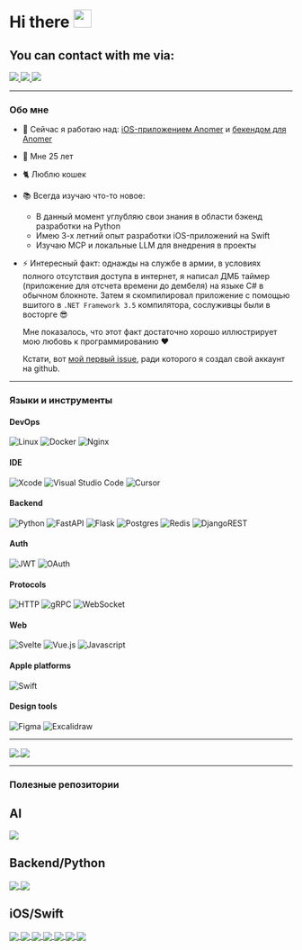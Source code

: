 <div id="header" align="left">
    <h1>Hi there  <img src="https://github.com/blackcater/blackcater/raw/main/images/Hi.gif" height="32"/></h1>
</div>

<h2>You can contact with me via:</h2>

<div id="social" align="left">
  <a href="https://t.me/PaqpaeJIb">
      <img src="https://img.shields.io/badge/Telegram-24A1DE?style=for-the-badge&logo=telegram&logoColor=white">
  </a>
  <a href="https://vk.com/kifor">
      <img src="https://img.shields.io/badge/VK-0077FF?style=for-the-badge&logo=vk&logoColor=white">
  </a>
  <a href="mailto:raphael.golubev@gmail.com">
      <img src="https://img.shields.io/badge/Gmail-f0f1f2?style=for-the-badge&logo=gmail&logoColor=red">
  </a>
</div>

---

### Обо мне
- 🔭 Сейчас я работаю над: [iOS-приложением Anomer](https://github.com/raphaelgolubev/anomer_ios) и [бекендом для Anomer](https://github.com/raphaelgolubev/anomer_backend)
- 🎂 Мне 25 лет
- 🐈 Люблю кошек
- 📚 Всегда изучаю что-то новое:
    - В данный момент углубляю свои знания в области бэкенд разработки на Python
    - Имею 3-х летний опыт разработки iOS-приложений на Swift
    - Изучаю MCP и локальные LLM для внедрения в проекты
- ⚡ Интересный факт: однажды на службе в армии, в условиях полного отсутствия доступа в интернет, я написал ДМБ таймер (приложение для отсчета времени до дембеля)
на языке C# в обычном блокноте. Затем я скомпилировал приложение с помощью вшитого в `.NET Framework 3.5` компилятора, сослуживцы были в восторге 😎
  
  Мне показалось, что этот факт достаточно хорошо иллюстрирует мою любовь к программированию ❤️

  Кстати, вот [мой первый issue](https://github.com/vknet/vk/issues/365), ради которого я создал свой аккаунт на github.

---

### Языки и инструменты
#### DevOps
![Linux](https://img.shields.io/badge/Linux-FCC624?style=for-the-badge&logo=linux&logoColor=black)
![Docker](https://img.shields.io/badge/Docker-blue.svg?style=for-the-badge&logo=docker&logoColor=white&color=blue)
![Nginx](https://img.shields.io/badge/nginx-%23009639.svg?style=for-the-badge&logo=nginx&logoColor=white)

#### IDE
![Xcode](https://img.shields.io/badge/xcode-%23009639.svg?style=for-the-badge&logo=xcode&logoColor=white&color=blue)
![Visual Studio Code](https://img.shields.io/badge/Visual%20Studio%20Code-0078d7.svg?style=for-the-badge&logo=visual-studio-code&logoColor=white)
![Cursor](https://img.shields.io/badge/cursor-black.svg?style=for-the-badge&logo=cursor&logoColor=ffdd54)

#### Backend
![Python](https://img.shields.io/badge/python-3670A0?style=for-the-badge&logo=python&logoColor=ffdd54)
![FastAPI](https://img.shields.io/badge/FastAPI-005571?style=for-the-badge&logo=fastapi)
![Flask](https://img.shields.io/badge/flask-%23000.svg?style=for-the-badge&logo=flask&logoColor=white)
![Postgres](https://img.shields.io/badge/postgres-%23316192.svg?style=for-the-badge&logo=postgresql&logoColor=white)
![Redis](https://img.shields.io/badge/redis-%23DD0031.svg?style=for-the-badge&logo=redis&logoColor=white)
![DjangoREST](https://img.shields.io/badge/DJANGO-REST-ff1709?style=for-the-badge&logo=django&logoColor=white&color=ff1709&labelColor=gray)

#### Auth
![JWT](https://img.shields.io/badge/JWT-black?style=for-the-badge&logo=JSON%20web%20tokens)
![OAuth](https://img.shields.io/badge/oauth-black?style=for-the-badge&logo=oauth%20web%20tokens)

#### Protocols
![HTTP](https://img.shields.io/badge/http-blue.svg?style=for-the-badge&logo=http&logoColor=white)
![gRPC](https://img.shields.io/badge/grpc-blue.svg?style=for-the-badge&logo=grpc&logoColor=white)
![WebSocket](https://img.shields.io/badge/websocket-blue.svg?style=for-the-badge&logo=websocket&logoColor=white)

#### Web
![Svelte](https://img.shields.io/badge/svelte-%23DD0031.svg?style=for-the-badge&logo=svelte&logoColor=white)
![Vue.js](https://img.shields.io/badge/vuejs-teal.svg?style=for-the-badge&logo=vue_js&logoColor=white)
![Javascript](https://img.shields.io/badge/javascript-black.svg?style=for-the-badge&logo=javascript&logoColor=ffdd54)

#### Apple platforms
![Swift](https://img.shields.io/badge/swift-%23009639.svg?style=for-the-badge&logo=swift&logoColor=white&color=orange)

#### Design tools
![Figma](https://img.shields.io/badge/figma-%23009639.svg?style=for-the-badge&logo=figma&logoColor=white&color=black)
![Excalidraw](https://img.shields.io/badge/excalidraw-%23009639.svg?style=for-the-badge&logo=excalidraw&logoColor=white&color=6965db)

---

<a href="https://github.com/raphaelgolubev">
  <img align="center" src="https://github-readme-stats.vercel.app/api/top-langs/?username=raphaelgolubev&layout=donut" />
</a>
<a href="https://github.com/raphaelgolubev">
  <img align="center" src="https://github-readme-stats.vercel.app/api?username=raphaelgolubev&show_icons=true&show=prs_merged_percentage&rank_icon=github" />
</a>

---

### Полезные репозитории

**AI**
---

<a href="https://github.com/ml-explore/mlx-lm">
  <img align="center" src="https://github-readme-stats.vercel.app/api/pin/?username=ml-explore&repo=mlx-lm" />
</a>

**Backend/Python**
---
<a href="https://github.com/zhanymkanov/fastapi-best-practices">
  <img align="center" src="https://github-readme-stats.vercel.app/api/pin/?username=zhanymkanov&repo=fastapi-best-practices" />
</a>
<a href="https://github.com/litestar-org/litestar">
  <img align="center" src="https://github-readme-stats.vercel.app/api/pin/?username=litestar-org&repo=litestar" />
</a>


**iOS/Swift**
---
<a href="https://github.com/SwifterSwift/SwifterSwift">
  <img align="center" src="https://github-readme-stats.vercel.app/api/pin/?username=SwifterSwift&repo=SwifterSwift" />
</a>
<a href="https://github.com/ochococo/Design-Patterns-In-Swift">
  <img align="center" src="https://github-readme-stats.vercel.app/api/pin/?username=ochococo&repo=Design-Patterns-In-Swift" />
</a>
<a href="https://github.com/kishikawakatsumi/KeychainAccess">
  <img align="center" src="https://github-readme-stats.vercel.app/api/pin/?username=kishikawakatsumi&repo=KeychainAccess" />
</a>
<a href="https://github.com/sparrowcode/SwiftBoost">
  <img align="center" src="https://github-readme-stats.vercel.app/api/pin/?username=sparrowcode&repo=SwiftBoost" />
</a>
<a href="https://github.com/DanielCardonaRojas/Veil">
  <img align="center" src="https://github-readme-stats.vercel.app/api/pin/?username=DanielCardonaRojas&repo=Veil" />
</a>
<a href="https://github.com/AvdLee/CombineSwiftPlayground">
  <img align="center" src="https://github-readme-stats.vercel.app/api/pin/?username=AvdLee&repo=CombineSwiftPlayground" />
</a>
<a href="https://github.com/huri000/SwiftEntryKit">
  <img align="center" src="https://github-readme-stats.vercel.app/api/pin/?username=huri000&repo=SwiftEntryKit" />
</a>
